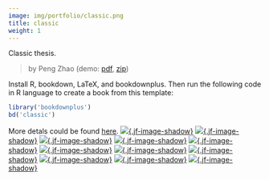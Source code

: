 ```yaml
---
image: img/portfolio/classic.png
title: classic
weight: 1
---
```


Classic thesis.

> by Peng Zhao (demo: [pdf](https://github.com/pzhaonet/bookdownplus/raw/master/inst2/classic/showcase/thesis_classic.pdf), [zip](https://github.com/pzhaonet/bookdownplus/raw/master/inst/templates/classic.zip))

<!--more-->

Install R, bookdown, LaTeX, and bookdownplus. Then run the following code in R language to create a book from this template:

```r
library('bookdownplus')
bd('classic')
```

More detals could be found [here](https://github.com/pzhaonet/bookdownplus).
[![](https://github.com/pzhaonet/bookdownplus/raw/master/inst2/classic/showcase/cover.png){.jf-image-shadow}](https://github.com/pzhaonet/bookdownplus/raw/master/inst2/classic/showcase/cover.png)
[![](https://github.com/pzhaonet/bookdownplus/raw/master/inst2/classic/showcase/thesis_classic1.png){.jf-image-shadow}](https://github.com/pzhaonet/bookdownplus/raw/master/inst2/classic/showcase/thesis_classic1.png)
[![](https://github.com/pzhaonet/bookdownplus/raw/master/inst2/classic/showcase/thesis_classic11.png){.jf-image-shadow}](https://github.com/pzhaonet/bookdownplus/raw/master/inst2/classic/showcase/thesis_classic11.png)
[![](https://github.com/pzhaonet/bookdownplus/raw/master/inst2/classic/showcase/thesis_classic14.png){.jf-image-shadow}](https://github.com/pzhaonet/bookdownplus/raw/master/inst2/classic/showcase/thesis_classic14.png)
[![](https://github.com/pzhaonet/bookdownplus/raw/master/inst2/classic/showcase/thesis_classic16.png){.jf-image-shadow}](https://github.com/pzhaonet/bookdownplus/raw/master/inst2/classic/showcase/thesis_classic16.png)
[![](https://github.com/pzhaonet/bookdownplus/raw/master/inst2/classic/showcase/thesis_classic19.png){.jf-image-shadow}](https://github.com/pzhaonet/bookdownplus/raw/master/inst2/classic/showcase/thesis_classic19.png)
[![](https://github.com/pzhaonet/bookdownplus/raw/master/inst2/classic/showcase/thesis_classic3.png){.jf-image-shadow}](https://github.com/pzhaonet/bookdownplus/raw/master/inst2/classic/showcase/thesis_classic3.png)
[![](https://github.com/pzhaonet/bookdownplus/raw/master/inst2/classic/showcase/thesis_classic4.png){.jf-image-shadow}](https://github.com/pzhaonet/bookdownplus/raw/master/inst2/classic/showcase/thesis_classic4.png)
[![](https://github.com/pzhaonet/bookdownplus/raw/master/inst2/classic/showcase/thesis_classic5.png){.jf-image-shadow}](https://github.com/pzhaonet/bookdownplus/raw/master/inst2/classic/showcase/thesis_classic5.png)
[![](https://github.com/pzhaonet/bookdownplus/raw/master/inst2/classic/showcase/thesis_classic7.png){.jf-image-shadow}](https://github.com/pzhaonet/bookdownplus/raw/master/inst2/classic/showcase/thesis_classic7.png)
[![](https://github.com/pzhaonet/bookdownplus/raw/master/inst2/classic/showcase/thesis_classic9.png){.jf-image-shadow}](https://github.com/pzhaonet/bookdownplus/raw/master/inst2/classic/showcase/thesis_classic9.png)

